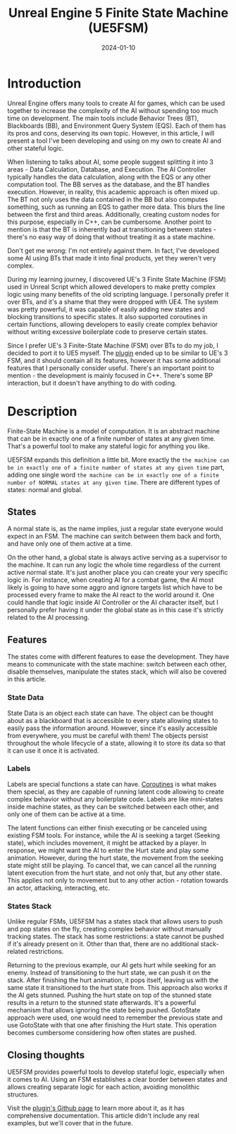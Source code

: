 ﻿---
layout: single
toc: true
title: 'Unreal Engine 5 Finite State Machine (UE5FSM)'
description: 'What is UE5FSM?'
date: 2024-01-10
permalink: /posts/2024/01/Unreal Engine 5 Finite State Machine/
tags:
   - UE
   - AI
   - UE5FSM
---

# Introduction

Unreal Engine offers many tools to create AI for games, which can be used together to increase the complexity of
the AI without spending too much time on development. The main tools include Behavior Trees (BT), Blackboards (BB), 
and Environment Query System (EQS). Each of them has its pros and cons, deserving its own topic. However, in this 
article, I will present a tool I've been developing and using on my own to create AI and other stateful logic.

When listening to talks about AI, some people suggest splitting it into 3 areas - Data Calculation, Database, and
Execution. The AI Controller typically handles the data calculation, along with the EQS or any other computation tool.
The BB serves as the database, and the BT handles execution. However, in reality, this academic approach is often mixed
up. The BT not only uses the data contained in the BB but also computes something, such as running an EQS to gather more
data. This blurs the line between the first and third areas. Additionally, creating custom nodes for this purpose,
especially in C++, can be cumbersome. Another point to mention is that the BT is inherently bad at transitioning 
between states - there's no easy way of doing that without treating it as a state machine.

Don't get me wrong: I'm not entirely against them. In fact, I've developed some AI using BTs that made it into
final products, yet they weren't very complex.

During my learning journey, I discovered UE's 3 Finite State Machine (FSM) used in Unreal Script which allowed
developers to make pretty complex logic using many benefits of the old scripting language. I personally prefer it over
BTs, and it's a shame that they were dropped with UE4. The system was pretty powerful, it was capable of easily adding
new states and blocking transitions to specific states. It also supported coroutines in certain functions, allowing 
developers to easily create complex behavior without writing excessive boilerplate code to preserve certain states.

Since I prefer UE's 3 Finite-State Machine (FSM) over BTs to do my job, I decided to port it to UE5 myself. The 
[plugin](https://github.com/Tonetfal/UE5FSM) ended up to be similar to UE's 3 FSM, and it should contain all its 
features, however it has some additional features that I personally consider useful. There's an important point to 
mention - the development is mainly focused in C++. There's some BP interaction, but it doesn't have anything to do 
with coding.

# Description

Finite-State Machine is a model of computation. It is an abstract machine that can be in exactly one of a finite 
number of states at any given time. That's a powerful tool to make any stateful logic for anything you like. 

UE5FSM expands this definition a little bit. More exactly the `the machine can be in exactly one of a finite
number of states at any given time` part, adding one single word `the machine can be in exactly one of a finite
number of NORMAL states at any given time`. There are different types of states: normal and global.

## States

A normal state is, as the name implies, just a regular state everyone would expect in an FSM. The machine can switch 
between them back and forth, and have only one of them active at a time.

On the other hand, a global state is always active serving as a supervisor to the machine. It can run 
any logic the whole time regardless of the current active normal state. It's just another place you can create your 
very specific logic in. For instance, when creating AI for a combat game, the AI most likely is going to have some aggro
and ignore targets list which have to be processed every frame to make the AI react to the world around it. One 
could handle that logic inside AI Controller or the AI character itself, but I personally prefer having it under the 
global state as in this case it's strictly related to the AI processing.

## Features

The states come with different features to ease the development. They have means to communicate with the 
state machine: switch between each other, disable themselves, manipulate the states stack, which will also be 
covered in this article.

### State Data

State Data is an object each state can have. The object can be thought about as a blackboard that is accessible to every 
state allowing states to easily pass the information around. However, since it's easily accessible from everywhere,
you must be careful with them! The objects persist throughout the whole lifecycle of a state, allowing it to store 
its data so that it can use it once it is activated.

### Labels

Labels are special functions a state can have. [Coroutines](https://github.com/landelare/ue5coro) is what makes them 
special, as they are capable of running latent code allowing to create complex behavior without any boilerplate code.
Labels are like mini-states inside machine states, as they can be switched between each other, and only one of them 
can be active at a time.

The latent functions can either finish executing or be canceled using existing FSM tools. For instance, while the AI 
is seeking a target (Seeking state), which includes movement, it might be attacked by a player. In response,
we might want the AI to enter the Hurt state and play some animation. However, during the hurt state, the 
movement from the seeking state might still be playing. To cancel that, we can cancel all the running 
latent execution from the hurt state, and not only that, but any other state. This applies not only to movement but 
to any other action - rotation towards an actor, attacking, interacting, etc.

### States Stack

Unlike regular FSMs, UE5FSM has a states stack that allows users to push and pop states on the fly, creating complex 
behavior without manually tracking states. The stack has some restrictions: a state cannot be pushed if it's already 
present on it. Other than that, there are no additional stack-related restrictions.

Returning to the previous example, our AI gets hurt while seeking for an enemy. Instead of transitioning to the hurt
state, we can push it on the stack. After finishing the hurt animation, it pops itself, leaving us with the same state 
it transitioned to the hurt state from. This approach also works if the AI gets stunned. Pushing the hurt state on 
top of the stunned state results in a return to the stunned state afterwards. It's a powerful mechanism that allows 
ignoring the state being pushed. GotoState approach were used, one would need to remember the previous state and use
GotoState with that one after finishing the Hurt state. This operation becomes cumbersome considering how often states
are pushed.

## Closing thoughts

UE5FSM provides powerful tools to develop stateful logic, especially when it comes to AI. Using an FSM 
establishes a clear border between states and allows creating separate logic for each action, avoiding monolithic 
structures. 

Visit the [plugin's Github page](https://github.com/Tonetfal/UE5FSM) to learn more about it, as it has 
comprehensive documentation. This article didn't include any real examples, but we'll cover that in the future.
